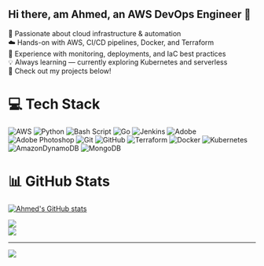 <!--  Level 2: Tech input-->

## Hi there, am Ahmed, an AWS DevOps Engineer 👋

👋 Passionate about cloud infrastructure & automation<br/>
☁️ Hands-on with AWS, CI/CD pipelines, Docker, and Terraform<br/>
🔧 Experience with monitoring, deployments, and IaC best practices<br/>
💡 Always learning — currently exploring Kubernetes and serverless<br/>
📁 Check out my projects below!

# 💻 Tech Stack
![AWS](https://img.shields.io/badge/AWS-%23FF9900.svg?style=for-the-badge&logo=amazon-aws&logoColor=white) ![Python](https://img.shields.io/badge/python-3670A0?style=for-the-badge&logo=python&logoColor=ffdd54) ![Bash Script](https://img.shields.io/badge/bash_script-%23121011.svg?style=for-the-badge&logo=gnu-bash&logoColor=white) ![Go](https://img.shields.io/badge/go-%2300ADD8.svg?style=for-the-badge&logo=go&logoColor=white) ![Jenkins](https://img.shields.io/badge/jenkins-%232C5263.svg?style=for-the-badge&logo=jenkins&logoColor=white) ![Adobe](https://img.shields.io/badge/adobe-%23FF0000.svg?style=for-the-badge&logo=adobe&logoColor=white) ![Adobe Photoshop](https://img.shields.io/badge/adobe%20photoshop-%2331A8FF.svg?style=for-the-badge&logo=adobe%20photoshop&logoColor=white) ![Git](https://img.shields.io/badge/git-%23F05033.svg?style=for-the-badge&logo=git&logoColor=white) ![GitHub](https://img.shields.io/badge/github-%23121011.svg?style=for-the-badge&logo=github&logoColor=white) ![Terraform](https://img.shields.io/badge/terraform-%235835CC.svg?style=for-the-badge&logo=terraform&logoColor=white) ![Docker](https://img.shields.io/badge/docker-%230db7ed.svg?style=for-the-badge&logo=docker&logoColor=white) ![Kubernetes](https://img.shields.io/badge/kubernetes-%23326ce5.svg?style=for-the-badge&logo=kubernetes&logoColor=white) ![AmazonDynamoDB](https://img.shields.io/badge/Amazon%20DynamoDB-4053D6?style=for-the-badge&logo=Amazon%20DynamoDB&logoColor=white) ![MongoDB](https://img.shields.io/badge/MongoDB-%234ea94b.svg?style=for-the-badge&logo=mongodb&logoColor=white)

# 📊 GitHub Stats
<!-- Github stats from https://github.com/anuraghazra/github-readme-stats-->
[![Ahmed's GitHub stats](https://github-readme-stats.vercel.app/api?username=kingswanzy2020&show_icons=true&theme=tokyonight)](https://github.com/anuraghazra/github-readme-stats)

![](https://nirzak-streak-stats.vercel.app/?user=kingswanzy2020&theme=dark&hide_border=false)<br/>
![](https://github-readme-stats.vercel.app/api/top-langs/?username=kingswanzy2020&theme=dark&hide_border=false&include_all_commits=false&count_private=false&layout=compact)

---
[![](https://visitcount.itsvg.in/api?id=kingswanzy2020&icon=0&color=0)](https://visitcount.itsvg.in)

<!-- Proudly created with GPRM ( https://gprm.itsvg.in ) -->
